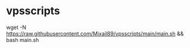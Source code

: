 # vpsscripts
wget -N https://raw.githubusercontent.com/Mixail89/vpsscripts/main/main.sh && bash main.sh

